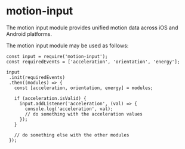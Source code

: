 # motion-input
The motion input module provides unified motion data across iOS and Android platforms.

The motion input module may be used as follows:
```
const input = require('motion-input');
const requiredEvents = ['acceleration', 'orientation', 'energy'];
 
input
 .init(requiredEvents)
 .then((modules) => {
   const [acceleration, orientation, energy] = modules;

   if (acceleration.isValid) {
     input.addListener('acceleration', (val) => {
       console.log('acceleration', val);
       // do something with the acceleration values
     });
   }

   // do something else with the other modules
 });
```